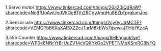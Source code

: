 1.Servo motor 
https://www.tinkercad.com/things/26a20iQdRaW?sharecode=No9fUoAwUodVkOgBTjh2RCgyJmqHu8EZbTprqlumJos

2.Sensor use
https://www.tinkercad.com/things/2cy0yUqMCTE?sharecode=VZMCPbB6XaXAl3XZ2cJ1urM6kbWs7tjwwkJTHb7KzaA

3.555 Counter
https://www.tinkercad.com/things/9HEhgaukfve?sharecode=WP0e8NNrYrB-UcZV14cVQXYkGo2VPETNMqXSmRG8NFQ